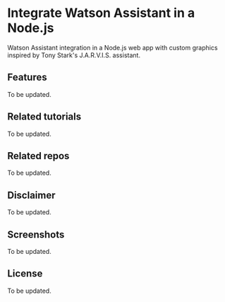 # Integrate Watson Assistant in a Node.js

Watson Assistant integration in a Node.js web app with custom graphics inspired by Tony Stark's J.A.R.V.I.S. assistant.


## Features

To be updated.


## Related tutorials

To be updated.


## Related repos

To be updated.


## Disclaimer

To be updated.


## Screenshots

To be updated.


## License

To be updated.
